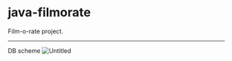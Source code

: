 # java-filmorate
Film-o-rate project.

-------------------------------------------
DB scheme
![Untitled](https://github.com/user-attachments/assets/f5e605a6-b619-4694-ad20-d428dc8682f6)
